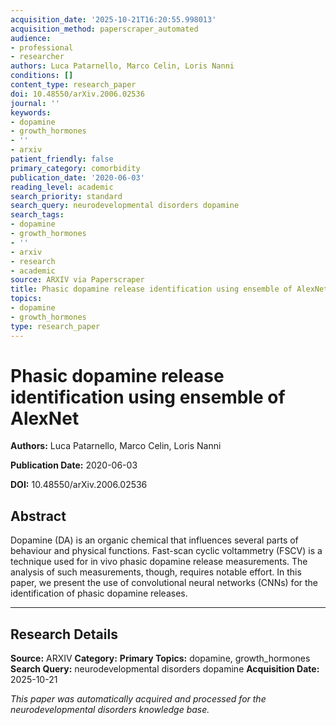 ```yaml
---
acquisition_date: '2025-10-21T16:20:55.998013'
acquisition_method: paperscraper_automated
audience:
- professional
- researcher
authors: Luca Patarnello, Marco Celin, Loris Nanni
conditions: []
content_type: research_paper
doi: 10.48550/arXiv.2006.02536
journal: ''
keywords:
- dopamine
- growth_hormones
- ''
- arxiv
patient_friendly: false
primary_category: comorbidity
publication_date: '2020-06-03'
reading_level: academic
search_priority: standard
search_query: neurodevelopmental disorders dopamine
search_tags:
- dopamine
- growth_hormones
- ''
- arxiv
- research
- academic
source: ARXIV via Paperscraper
title: Phasic dopamine release identification using ensemble of AlexNet
topics:
- dopamine
- growth_hormones
type: research_paper
---
```


# Phasic dopamine release identification using ensemble of AlexNet

**Authors:** Luca Patarnello, Marco Celin, Loris Nanni

**Publication Date:** 2020-06-03

**DOI:** 10.48550/arXiv.2006.02536

## Abstract

Dopamine (DA) is an organic chemical that influences several parts of behaviour and physical functions. Fast-scan cyclic voltammetry (FSCV) is a technique used for in vivo phasic dopamine release measurements. The analysis of such measurements, though, requires notable effort. In this paper, we present the use of convolutional neural networks (CNNs) for the identification of phasic dopamine releases.

---

## Research Details

**Source:** ARXIV
**Category:** 
**Primary Topics:** dopamine, growth_hormones
**Search Query:** neurodevelopmental disorders dopamine
**Acquisition Date:** 2025-10-21

*This paper was automatically acquired and processed for the neurodevelopmental disorders knowledge base.*

